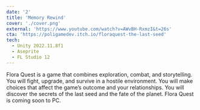 ```yaml
---
date: '2'
title: 'Memory Rewind'
cover: './cover.png'
external: 'https://www.youtube.com/watch?v=AWvBH-RxmzI&t=26s'
cta: 'https://poligamedev.itch.io/floraquest-the-last-seed'
tech:
  - Unity 2022.11.8f1
  - Aseprite
  - FL Studio 12
---
```


Flora Quest is a game that combines exploration, combat, and storytelling. You will fight, upgrade, and survive in a hostile environment. You will make choices that affect the game’s outcome and your relationships. You will discover the secrets of the last seed and the fate of the planet. Flora Quest is coming soon to PC.
